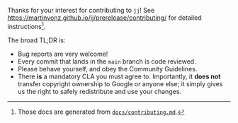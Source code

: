 Thanks for your interest for contributing to `jj`! See <https://martinvonz.github.io/jj/prerelease/contributing/>
for detailed instructions[^md].

[^md]: Those docs are generated from [`docs/contributing.md`](docs/contributing.md).

The broad TL;DR is:

<!-- Keep this section in sync with https://github.com/martinvonz/jj?tab=readme-ov-file#contributing -->

- Bug reports are very welcome!
- Every commit that lands in the `main` branch is code reviewed.
- Please behave yourself, and obey the Community Guidelines.
- There **is** a mandatory CLA you must agree to. Importantly, it **does not**
  transfer copyright ownership to Google or anyone else; it simply gives us the
  right to safely redistribute and use your changes.
